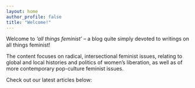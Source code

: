 ```yaml
---
layout: home
author_profile: false
title: "Welcome!"
---
```


Welcome to *‘all things feminist’* – a blog quite simply devoted to writings on all things feminist!

The content focuses on radical, intersectional feminist issues, relating to global and local histories and politics of women’s liberation, as well as of more contemporary pop-culture feminist issues.

Check out our latest articles below:
